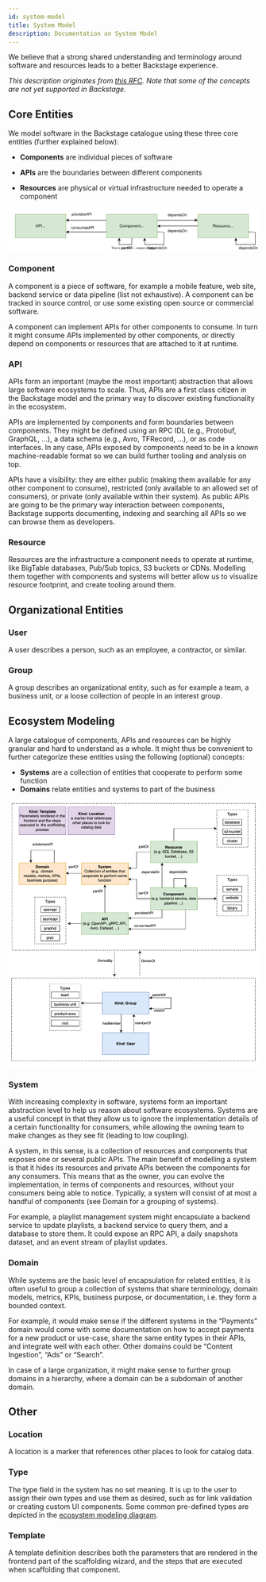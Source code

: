 ```yaml
---
id: system-model
title: System Model
description: Documentation on System Model
---
```


We believe that a strong shared understanding and terminology around software
and resources leads to a better Backstage experience.

_This description originates from
[this RFC](https://github.com/backstage/backstage/issues/390). Note that some of
the concepts are not yet supported in Backstage._

## Core Entities

We model software in the Backstage catalogue using these three core entities
(further explained below):

- **Components** are individual pieces of software

- **APIs** are the boundaries between different components

- **Resources** are physical or virtual infrastructure needed to operate a
  component

![](../../assets/software-catalog/software-model-core-entities.drawio.svg)

### Component

A component is a piece of software, for example a mobile feature, web site,
backend service or data pipeline (list not exhaustive). A component can be
tracked in source control, or use some existing open source or commercial
software.

A component can implement APIs for other components to consume. In turn it might
consume APIs implemented by other components, or directly depend on components or
resources that are attached to it at runtime.

### API

APIs form an important (maybe the most important) abstraction that allows large
software ecosystems to scale. Thus, APIs are a first class citizen in the
Backstage model and the primary way to discover existing functionality in the
ecosystem.

APIs are implemented by components and form boundaries between components. They
might be defined using an RPC IDL (e.g., Protobuf, GraphQL, ...), a data schema
(e.g., Avro, TFRecord, ...), or as code interfaces. In any case, APIs exposed by
components need to be in a known machine-readable format so we can build further
tooling and analysis on top.

APIs have a visibility: they are either public (making them available for any
other component to consume), restricted (only available to an allowed set of
consumers), or private (only available within their system). As public APIs are
going to be the primary way interaction between components, Backstage supports
documenting, indexing and searching all APIs so we can browse them as
developers.

### Resource

Resources are the infrastructure a component needs to operate at runtime, like
BigTable databases, Pub/Sub topics, S3 buckets or CDNs. Modelling them together
with components and systems will better allow us to visualize resource
footprint, and create tooling around them.

## Organizational Entities

### User

A user describes a person, such as an employee, a contractor, or similar.

### Group

A group describes an organizational entity, such as for example a team, a
business unit, or a loose collection of people in an interest group.

## Ecosystem Modeling

A large catalogue of components, APIs and resources can be highly granular and
hard to understand as a whole. It might thus be convenient to further categorize
these entities using the following (optional) concepts:

- **Systems** are a collection of entities that cooperate to perform some
  function
- **Domains** relate entities and systems to part of the business

![](../../assets/software-catalog/software-model-entities.drawio.svg)

### System

With increasing complexity in software, systems form an important abstraction
level to help us reason about software ecosystems. Systems are a useful concept
in that they allow us to ignore the implementation details of a certain
functionality for consumers, while allowing the owning team to make changes as
they see fit (leading to low coupling).

A system, in this sense, is a collection of resources and components that
exposes one or several public APIs. The main benefit of modelling a system is
that it hides its resources and private APIs between the components for any
consumers. This means that as the owner, you can evolve the implementation, in
terms of components and resources, without your consumers being able to notice.
Typically, a system will consist of at most a handful of components (see Domain
for a grouping of systems).

For example, a playlist management system might encapsulate a backend service to
update playlists, a backend service to query them, and a database to store them.
It could expose an RPC API, a daily snapshots dataset, and an event stream of
playlist updates.

### Domain

While systems are the basic level of encapsulation for related entities, it is
often useful to group a collection of systems that share terminology, domain
models, metrics, KPIs, business purpose, or documentation, i.e. they form a
bounded context.

For example, it would make sense if the different systems in the “Payments”
domain would come with some documentation on how to accept payments for a new
product or use-case, share the same entity types in their APIs, and integrate
well with each other. Other domains could be “Content Ingestion”, “Ads” or
“Search”.

In case of a large organization, it might make sense to further group domains
in a hierarchy, where a domain can be a subdomain of another domain.

## Other

### Location

A location is a marker that references other places to look for catalog data.

### Type

The type field in the system has no set meaning. It is up to the user to assign their own types and use them as desired, such as for link validation or creating custom UI components. Some common pre-defined types are depicted in the
[ecosystem modeling diagram](#ecosystem-modeling).

### Template

A template definition describes both the parameters that are rendered in the
frontend part of the scaffolding wizard, and the steps that are executed when
scaffolding that component.
